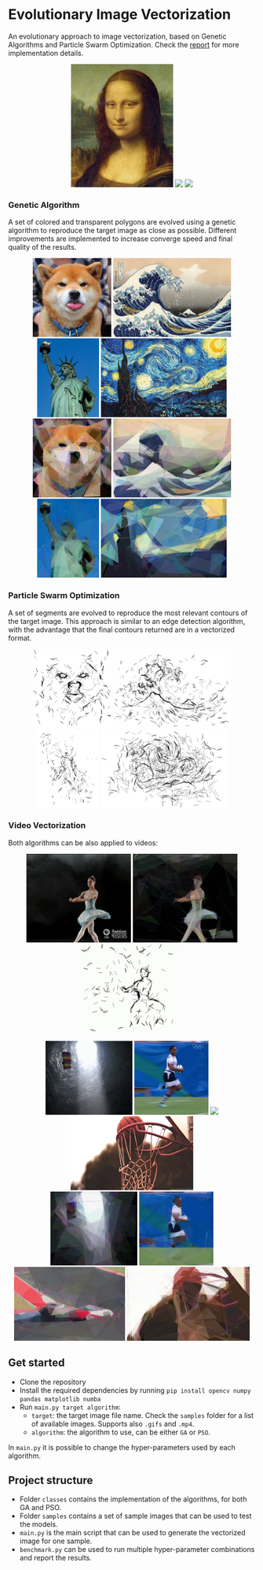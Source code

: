 # Evolutionary Image Vectorization

An evolutionary approach to image vectorization, based on Genetic Algorithms and Particle Swarm Optimization. Check the [report](./report.pdf) for more implementation details.

<div align="center">
    <img src="samples/mona_lisa.jpg" height="250"/>
    <img src="results/images/GA_mona_lisa.gif" height="250"/>
    <img src="results/images/PSO_mona_lisa.gif" height="250"/>
</div>


### Genetic Algorithm
A set of colored and transparent polygons are evolved using a genetic algorithm to reproduce the target image as close as possible. Different improvements are implemented to increase converge speed and final quality of the results.

<div align="center">
    <img src="samples/dog.jpg" height="160"/>
    <img src="samples/wave.jpg" height="160"/>
    <img src="samples/liberty_statue.jpg" height="160"/>
    <img src="samples/starry_night.jpg" height="160"/>
</div>
<div align="center">
    <img src="results/images/GA_dog.jpg" height="160"/>
    <img src="results/images/GA_wave.jpg" height="160"/>
    <img src="results/images/GA_liberty_statue.jpg" height="160"/>
    <img src="results/images/GA_starry_night.jpg" height="160"/>
</div>

### Particle Swarm Optimization
A set of segments are evolved to reproduce the most relevant contours of the target image. This approach is similar to an edge detection algorithm, with the advantage that the final contours returned are in a vectorized format. 

 
<div align="center">
    <img src="results/images/PSO_dog.jpg" height="160"/>
    <img src="results/images/PSO_wave.jpg" height="160"/>
    <img src="results/images/PSO_liberty_statue.jpg" height="160"/>
    <img src="results/images/PSO_starry_night.jpg" height="160"/>
</div>

### Video Vectorization
Both algorithms can be also applied to videos:


<div align="center">
    <img src="samples/dancer.gif" height="180"/>
    <img src="results/images/GA_dancer.gif" height="180"/>
    <img src="results/images/PSO_dancer.gif" height="180"/>
</div>

<p></p>

<div align="center">
    <img src="samples/parachute.gif" height="150"/>
    <img src="samples/run.gif" height="150"/>
    <img src="samples/cars.gif" height="150"/>
    <img src="samples/basket.gif" height="150" width="250"/>
</div>

<div align="center">
    <img src="results/images/GA_parachute.gif" height="150"/>
    <img src="results/images/GA_run.gif" height="150"/>
    <img src="results/images/GA_cars.gif" height="150"/>
    <img src="results/images/GA_basket.gif" height="150" width="250"/>
</div>

## Get started
- Clone the repository
- Install the required dependencies by running `pip install opencv numpy pandas matplotlib numba`
- Run `main.py target algorithm`:
    - `target`: the target image file name. Check the `samples` folder for a list of available images. Supports also `.gifs` and `.mp4`.
    - `algorithm`: the algorithm to use, can be either `GA` or `PSO`.

In `main.py` it is possible to change the hyper-parameters used by each algorithm.

## Project structure
- Folder `classes` contains the implementation of the algorithms, for both GA and PSO.
- Folder `samples` contains a set of sample images that can be used to test the models.
- `main.py` is the main script that can be used to generate the vectorized image for one sample.
- `benchmark.py` can be used to run multiple hyper-parameter combinations and report the results.
